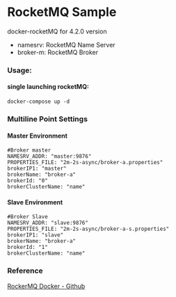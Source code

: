 # RocketMQ Sample
docker-rocketMQ for 4.2.0 version

+ namesrv: RocketMQ Name Server
+ broker-m: RocketMQ Broker

### Usage:

#### single launching rocketMQ:
```
docker-compose up -d
```

### Multiline Point Settings
#### Master Environment
```
#Broker master
NAMESRV_ADDR: "master:9876"
PROPERTIES_FILE: "2m-2s-async/broker-a.properties"
brokerIP1: "master"
brokerName: "broker-a"
brokerId: "0"
brokerClusterName: "name"
```
#### Slave Environment
```
#Broker Slave
NAMESRV_ADDR: "slave:9876"
PROPERTIES_FILE: "2m-2s-async/broker-a-s.properties"
brokerIP1: "slave"
brokerName: "broker-a"
brokerId: "1"
brokerClusterName: "name"
```

### Reference
[RockerMQ Docker - Github](https://github.com/leechedan/docker-rocketmq)
